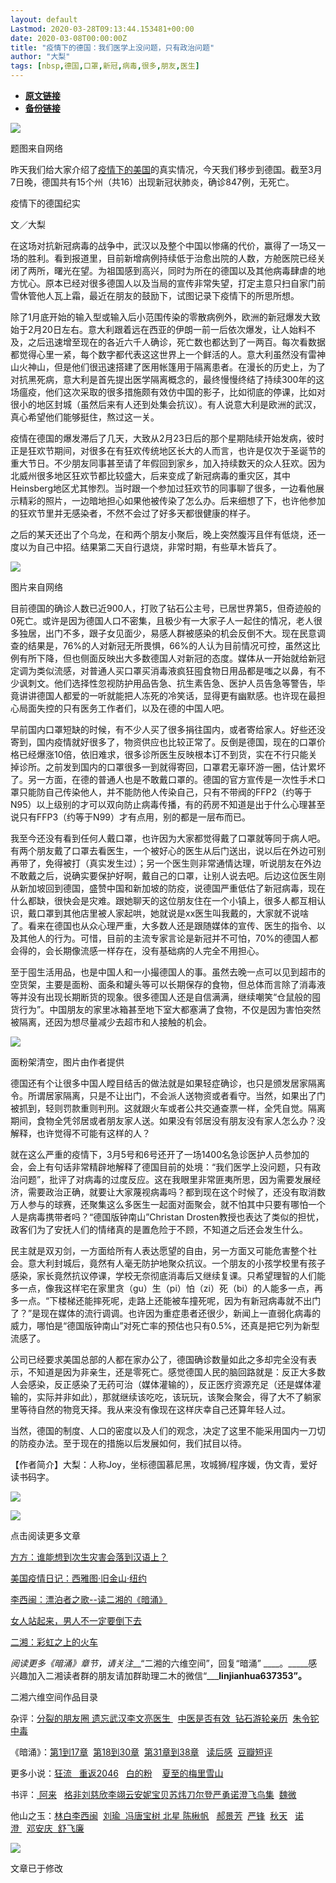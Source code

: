 ```yaml
---
layout: default
Lastmod: 2020-03-28T09:13:44.153481+00:00
date: 2020-03-08T00:00:00Z
title: "疫情下的德国：我们医学上没问题，只有政治问题"
author: "大梨"
tags: [nbsp,德国,口罩,新冠,病毒,很多,朋友,医生]
---
```


* [**原文链接**](https://mp.weixin.qq.com/s/HshJqJkZ6Uh7yOf5_VENFw)
* [**备份链接**](http://archive.vn/fN1Cn)


![](/images/post/3600c1e6d8c22ba109c87cae1d2747ba.jpg)

题图来自网络  

昨天我们给大家介绍了[疫情下的美国](http://mp.weixin.qq.com/s?__biz=MzI1MzMyNzcxNg==&mid=2247485850&idx=1&sn=6debcc572e1a981fd78043dd37568708&chksm=e9d76991dea0e087c273f764c9789c558ecf9b65d28d909aa7fc3dc6c22de26ee56a3917371d&scene=21#wechat_redirect)的真实情况，今天我们移步到德国。截至3月7日晚，德国共有15个州（共16）出现新冠状肺炎，确诊847例，无死亡。

疫情下的德国纪实

文／大梨

  

在这场对抗新冠病毒的战争中，武汉以及整个中国以惨痛的代价，赢得了一场又一场的胜利。看到报道里，目前新增病例持续低于治愈出院的人数，方舱医院已经关闭了两所，曙光在望。为祖国感到高兴，同时为所在的德国以及其他病毒肆虐的地方忧心。原本已经对很多德国人以及当局的宣传非常失望，打定主意只扫自家门前雪休管他人瓦上霜，最近在朋友的鼓励下，试图记录下疫情下的所思所想。

  

除了1月底开始的输入型或输入后小范围传染的零散病例外，欧洲的新冠爆发大致始于2月20日左右。意大利跟着远在西亚的伊朗一前一后依次爆发，让人始料不及，之后迅速增至现在的各近六千人确诊，死亡数也都达到了一两百。每次看数据都觉得心里一紧，每个数字都代表这这世界上一个鲜活的人。意大利虽然没有雷神山火神山，但是他们很迅速搭建了医用帐篷用于隔离患者。在漫长的历史上，为了对抗黑死病，意大利是首先提出医学隔离概念的，最终慢慢终结了持续300年的这场瘟疫，他们这次采取的很多措施颇有效仿中国的影子，比如彻底的停课，比如对很小的地区封城（虽然后来有人还到处集会抗议）。有人说意大利是欧洲的武汉，真心希望他们能够挺住，熬过这一关。

  

疫情在德国的爆发滞后了几天，大致从2月23日后的那个星期陆续开始发病，彼时正是狂欢节期间，对很多在有狂欢传统地区长大的人而言，也许是仅次于圣诞节的重大节日。不少朋友同事甚至请了年假回到家乡，加入持续数天的众人狂欢。因为北威州很多地区狂欢节都比较盛大，后来变成了新冠病毒的重灾区，其中Heinsberg地区尤其惨烈。当时跟一个参加过狂欢节的同事聊了很多，一边看他展示精彩的照片，一边暗地担心如果他被传染了怎么办。后来细想了下，也许他参加的狂欢节里并无感染者，不然不会过了好多天都很健康的样子。

  

之后的某天还出了个乌龙，在和两个朋友小聚后，晚上突然腹泻且伴有低烧，还一度以为自己中招。结果第二天自行退烧，非常时期，有些草木皆兵了。

![](/images/post/40f0a2c1a9dc1b18b5c163e991b4d8ae.jpg)

图片来自网络

  

目前德国的确诊人数已近900人，打败了钻石公主号，已居世界第5，但奇迹般的0死亡。或许是因为德国人口不密集，且极少有一大家子人一起住的情况，老人很多独居，出门不多，跟子女见面少，易感人群被感染的机会反倒不大。现在民意调查的结果是，76%的人对新冠无所畏惧，66%的人认为目前情况可控，虽然这比例有所下降，但也侧面反映出大多数德国人对新冠的态度。媒体从一开始就给新冠定调为类似流感，对普通人买口罩买消毒液疯狂囤食物日用品都是嗤之以鼻，有不少讽刺文。他们选择性忽视防护用品告急、抗生素告急、医护人员告急等警告，毕竟讲讲德国人都爱的一听就能把人冻死的冷笑话，显得更有幽默感。也许现在最担心局面失控的只有医务工作者们，以及在德的中国人吧。

  

早前国内口罩短缺的时候，有不少人买了很多捐往国内，或者寄给家人。好些还没寄到，国内疫情就好很多了，物资供应也比较正常了。反倒是德国，现在的口罩价格已经爆涨10倍，依旧难求，很多诊所医生反映根本订不到货，实在不行只能关掉诊所。之前发到国内的口罩很多一到就得寄回，口罩君无辜环游一圈，估计累坏了。另一方面，在德的普通人也是不敢戴口罩的。德国的官方宣传是一次性手术口罩只能防自己传染他人，并不能防他人传染自己，只有不带阀的FFP2（约等于N95）以上级别的才可以双向防止病毒传播，有的药房不知道是出于什么心理甚至说只有FFP3（约等于N99）才有点用，别的都是一层布而已。

  

我至今还没有看到任何人戴口罩，也许因为大家都觉得戴了口罩就等同于病人吧。有两个朋友戴了口罩去看医生，一个被好心的医生从后门送出，说以后在外边可别再带了，免得被打（真实发生过）；另一个医生则非常通情达理，听说朋友在外边不敢戴之后，说确实要保护好啊，戴自己的口罩，让别人说去吧。后边这位医生刚从新加坡回到德国，盛赞中国和新加坡的防疫，说德国严重低估了新冠病毒，现在什么都缺，很快会是灾难。跟她聊天的这位朋友住在一个小镇上，很多人都互相认识，戴口罩到其他店里被人家起哄，她就说是xx医生叫我戴的，大家就不说啥了。看来在德国也从众心理严重，大多数人还是跟随媒体的宣传、医生的指令、以及其他人的行为。可惜，目前的主流专家言论是新冠并不可怕，70%的德国人都会得的，会长期像流感一样存在，没有基础病的人完全不用担心。

  

至于囤生活用品，也是中国人和一小撮德国人的事。虽然去晚一点可以见到超市的空货架，主要是面粉、面条和罐头等可以长期保存的食物，但总体而言除了消毒液等并没有出现长期断货的现象。很多德国人还是自信满满，继续嘲笑“仓鼠般的囤货行为”。中国朋友的家里冰箱甚至地下室大都塞满了食物，不仅是因为害怕突然被隔离，还因为想尽量减少去超市和人接触的机会。

![](/images/post/1a57d95ccb4606ba9956102b2712f58b.jpg)

面粉架清空，图片由作者提供

  

德国还有个让很多中国人瞠目结舌的做法就是如果轻症确诊，也只是颁发居家隔离令。所谓居家隔离，只是不让出门，不会派人送物资或者看守。当然，如果出了门被抓到，轻则罚款重则判刑。这就跟火车或者公共交通查票一样，全凭自觉。隔离期间，食物全凭邻居或者朋友家人送。如果没有邻居没有朋友没有家人怎么办？没解释，也许觉得不可能有这样的人？  

  

就在这么严重的疫情下，3月5号和6号还开了一场1400名急诊医护人员参加的会，会上有句话非常精辟地解释了德国目前的处境：“我们医学上没问题，只有政治问题”，批评了对病毒的过度反应。这在我眼里非常匪夷所思，因为需要发展经济，需要政治正确，就要让大家蔑视病毒吗？都到现在这个时候了，还没有取消数万人参与的球赛，还聚集这么多医生一起面对面聚会，就不怕其中只要有哪怕一个人是病毒携带者吗？“德国版钟南山”Christan Drosten教授也表达了类似的担忧，政客们为了安抚人们的情绪真的是置危险于不顾，不知道之后还会发生什么。

  

民主就是双刃剑，一方面给所有人表达愿望的自由，另一方面又可能危害整个社会。意大利封城后，竟然有人毫无防护地聚众抗议。一个朋友的小孩学校里有孩子感染，家长竟然抗议停课，学校无奈彻底消毒后又继续复课。只希望理智的人们能多一点，像我这样宅在家里贪（gu）生（pi）怕（zi）死（bi）的人能多一点，再多一点。“下楼梯还能摔死呢，走路上还能被车撞死呢，因为有新冠病毒就不出门了？”是现在媒体的流行调调。也许因为重症患者还很少，新闻上一直弱化病毒的威力，哪怕是“德国版钟南山”对死亡率的预估也只有0.5%，还真是把它列为新型流感了。

  

公司已经要求美国总部的人都在家办公了，德国确诊数量如此之多却完全没有表示，不知道是因为非亲生，还是零死亡。感觉德国人民的脑回路就是：反正大多数人会感染，反正感染了无药可治（媒体灌输的），反正医疗资源充足（还是媒体灌输的，实际并非如此），那就继续该吃吃，该玩玩，该聚会聚会，得了大不了躺家里等待自然的物竞天择。我从来没有像现在这样庆幸自己还算年轻人过。

  

当然，德国的制度、人口的密度以及人们的观念，决定了这里不能采用国内一刀切的防疫办法。至于现在的措施以后发展如何，我们拭目以待。

【作者简介】大梨：人称Joy，坐标德国慕尼黑，攻城狮/程序媛，伪文青，爱好读书码字。

  

![](/images/post/4c6114294a73217393e15585a5938831.jpg)

![](/images/post/c5a03c2ed850a5904b44de2bc73b456b.jpg)

点击阅读更多文章

[方方：谁能想到次生灾害会落到汉语上？](http://mp.weixin.qq.com/s?__biz=MzI4OTA0MjgyNA==&mid=2457192264&idx=1&sn=2f0dc5e8560e8ca82516b749ff967490&chksm=fbb45fafccc3d6b94c2457306ff14c899efb681cc8ee96ec840b9967f57ba971c8d157d3d882&scene=21#wechat_redirect)  

[美国疫情日记：西雅图·旧金山·纽约](http://mp.weixin.qq.com/s?__biz=MzI1MzMyNzcxNg==&mid=2247485850&idx=1&sn=6debcc572e1a981fd78043dd37568708&chksm=e9d76991dea0e087c273f764c9789c558ecf9b65d28d909aa7fc3dc6c22de26ee56a3917371d&scene=21#wechat_redirect)  

[李西闽：漂泊者之歌--读二湘的《暗涌》](http://mp.weixin.qq.com/s?__biz=MzI1MzMyNzcxNg==&mid=2247485809&idx=1&sn=4ee1e89a0385bade00b0efe2fe7c01f1&chksm=e9d7697adea0e06c17cccf219dea25df7a54431382f4b784260b24801fa2f9fd714313ec218a&scene=21#wechat_redirect)  

[女人站起来，男人不一定要倒下去](http://mp.weixin.qq.com/s?__biz=MzI1MzMyNzcxNg==&mid=2247485823&idx=1&sn=55495f9bdf7fc4d2c616eca36099fa43&chksm=e9d76974dea0e06273f330bf5b108515b3ea89acf16b544fddfd16b03baf2aa1fb6b521da986&scene=21#wechat_redirect)  

[二湘：彩虹之上的火车](http://mp.weixin.qq.com/s?__biz=MzI1MzMyNzcxNg==&mid=2247485831&idx=1&sn=c09788eca392c5161cf19b500a32e302&chksm=e9d7698cdea0e09a3e2363e5e744aeaf0d127b93f35dfd61e7b84f4ed1325950f79d1df23418&scene=21#wechat_redirect)  

_阅读更多《暗涌》章节，请关注___“二湘的六维空间”，回复“暗涌” ____。_____感兴趣加入二湘读者群的朋友请加群助理二木的微信“___________linjianhua637353”。________  

二湘六维空间作品目录

杂评：[分裂的朋友圈 ](http://mp.weixin.qq.com/s?__biz=MzI1MzMyNzcxNg==&mid=2247485737&idx=1&sn=03eac7e505f6b5c087a134548baac06e&chksm=e9d76922dea0e0344d8fdc3224dd9b274043b107860763415c03ca676f325a3a5e25a0e8ba8d&scene=21#wechat_redirect)[遗忘武汉](http://mp.weixin.qq.com/s?__biz=MzI1MzMyNzcxNg==&mid=2247485655&idx=1&sn=2b70786656055342ec8b18e23ae6556c&chksm=e9d768dcdea0e1ca5a046e05813b112abfdde811ac0365bbe3647ad8a47a8f4d9d74f59a3851&scene=21#wechat_redirect)[李文亮医生 ](http://mp.weixin.qq.com/s?__biz=MzI1MzMyNzcxNg==&mid=2247485725&idx=1&sn=31e6c349c37cc5a5685a28f0227d381f&chksm=e9d76916dea0e000a1c9d1e6f84eb4de6fe0c7e5fc150ac0003fced8ac4ffbfae9d1f8ac3d98&scene=21#wechat_redirect)  [中医是否有效  ](http://mp.weixin.qq.com/s?__biz=MzI1MzMyNzcxNg==&mid=2247485776&idx=1&sn=f614d097958a80a1b18778b18729850d&chksm=e9d7695bdea0e04d9761cf2573cba07b71f83ec9f1ede8daca8f8d1be6e2a0528bdd580d4e78&scene=21#wechat_redirect)[钻石游轮亲历](http://mp.weixin.qq.com/s?__biz=MzI1MzMyNzcxNg==&mid=2247485798&idx=1&sn=7aff12ffab5395dba61cae06c43255ee&chksm=e9d7696ddea0e07b94d9911378cba07bc8159c8b4650299fa7126bc2b650aa78b06752cfc3cd&scene=21#wechat_redirect)  [朱令铊中毒](http://mp.weixin.qq.com/s?__biz=MzI1MzMyNzcxNg==&mid=2247485808&idx=1&sn=95e53b69a100adb7bb4132e4da1f9cd7&chksm=e9d7697bdea0e06dcd34b84ba633f1b5aafe41ad9b4fd0d8eb3eebef0c9908b1c37d587520e6&scene=21#wechat_redirect)

《暗涌》：[第1到17章](http://mp.weixin.qq.com/s?__biz=MzI1MzMyNzcxNg==&mid=2247484751&idx=1&sn=fade36c70b0e5946de81737076036a06&chksm=e9d76544dea0ec5291abc8b36f781dc5b28017198a4c2711397c04ba3fc38250c29a7af1281a&scene=21#wechat_redirect)  [第18到30章](http://mp.weixin.qq.com/s?__biz=MzI1MzMyNzcxNg==&mid=2247484963&idx=1&sn=3ccb50cf6b604be6bc7f3230b49c74b8&chksm=e9d76628dea0ef3e3fe03d4a1e3006b1c4bd4319accf90bc10bdac3ac2179a685cefa0b0a0ca&scene=21#wechat_redirect)  [第31章到38章](http://mp.weixin.qq.com/s?__biz=MzI1MzMyNzcxNg==&mid=2247485086&idx=1&sn=d2ef61ab2b001a507c2bb9c4c22471a6&chksm=e9d76695dea0ef83baf417bc4aab27ffdc1bccfca9f62ef8a42f5ec812f06ef82c72ed1392f4&scene=21#wechat_redirect)   [读后感](http://mp.weixin.qq.com/s?__biz=MzI1MzMyNzcxNg==&mid=2247485809&idx=1&sn=4ee1e89a0385bade00b0efe2fe7c01f1&chksm=e9d7697adea0e06c17cccf219dea25df7a54431382f4b784260b24801fa2f9fd714313ec218a&scene=21#wechat_redirect)  [豆瓣短评](http://mp.weixin.qq.com/s?__biz=MzI1MzMyNzcxNg==&mid=2247485513&idx=1&sn=79506536d3c32c47cd5da0d8656eb823&chksm=e9d76842dea0e15445bd5a7375eecab579637c7f2a873c4b0351a6f82380045ae75fde0b38f7&scene=21#wechat_redirect)

更多小说：[狂流   ](http://mp.weixin.qq.com/s?__biz=MzI1MzMyNzcxNg==&mid=2247484332&idx=1&sn=f15d500500d6a2e2319d2f299e3de715&chksm=e9d763a7dea0eab1a6a79ba7b19565e028f18b9988b30ed8c6a0a29daf5e514e511f1fcf3829&scene=21#wechat_redirect)[重返2046](http://mp.weixin.qq.com/s?__biz=MzI1MzMyNzcxNg==&mid=2247484222&idx=1&sn=b20be9037764d1abfeec57e2d42d3c58&chksm=e9d76335dea0ea23025eb2006b2283e9e9d7141c8e48feca546e5c7ffdc10779ef682dcb0de2&scene=21#wechat_redirect)   [白的粉](http://mp.weixin.qq.com/s?__biz=MzI1MzMyNzcxNg==&mid=2247484430&idx=1&sn=0a086187d6c7ac98cbb49a6b0314b2d5&chksm=e9d76405dea0ed13c51d68f95efec4c47ec9ed3b78641d19d42d090c8d16fa99065d9d4fd0ad&scene=21#wechat_redirect)    [夏至的梅里雪山](http://mp.weixin.qq.com/s?__biz=MzI1MzMyNzcxNg==&mid=2247485771&idx=1&sn=bf184ecce5054e5400685265dd9a0ce2&chksm=e9d76940dea0e0566a1bbca01a734bd82811fae927cad05676ea30eaa7c84ebc64dea15c7f28&scene=21#wechat_redirect)

书评：[ 阿来](http://mp.weixin.qq.com/s?__biz=MzI1MzMyNzcxNg==&mid=2247485539&idx=1&sn=51c8bcf3dce9c7cf225b038bca6d0b4b&chksm=e9d76868dea0e17e953c4a69e4d44e107f4f4ded95af19311c33337eac4750170fe252b0ee9f&scene=21#wechat_redirect)   [格非](http://mp.weixin.qq.com/s?__biz=MzI1MzMyNzcxNg==&mid=2247483897&idx=1&sn=c8b7a2c551494ceecd8de44c6000a37e&chksm=e9d761f2dea0e8e424934f9e73b3add7e400307e38d27008ade71b3a17263a7b944d999df8f0&scene=21#wechat_redirect)[刘慈欣](http://mp.weixin.qq.com/s?__biz=MzI1MzMyNzcxNg==&mid=2247484176&idx=1&sn=8a8280aa92529e1ae23835322089ee40&chksm=e9d7631bdea0ea0d4c92e6c15a7a1fa8a72c3a58dcbbf5f2dbaf56571613252cb665ab1c60a4&scene=21#wechat_redirect)[李翊云](http://mp.weixin.qq.com/s?__biz=MzI1MzMyNzcxNg==&mid=2247484184&idx=1&sn=0b0f8ae09f1de634e0d746df53fb0457&chksm=e9d76313dea0ea0549a2a03d5880f782e464b5aee728260b2faed80f336959b950c6c3fa705f&scene=21#wechat_redirect)[安妮宝贝](http://mp.weixin.qq.com/s?__biz=MzI1MzMyNzcxNg==&mid=2247484207&idx=1&sn=0edc1a387b81750a3b85984a6ef3def6&chksm=e9d76324dea0ea32501cfb59c1a82239ee9fe39c9f807da1c369afd58a3e34c3cd222a4fff3d&scene=21#wechat_redirect)[苏炜](http://mp.weixin.qq.com/s?__biz=MzI1MzMyNzcxNg==&mid=2247483748&idx=1&sn=bc102a32bdaadbc2f0400f2a2fda3aec&chksm=e9d7616fdea0e879c43c8571812038af6d948d6bb955066164387365f7be4c83b890f551eba6&scene=21#wechat_redirect)[刀尔登](http://mp.weixin.qq.com/s?__biz=MzI1MzMyNzcxNg==&mid=2247483815&idx=1&sn=e3f62b09ae6b3a56bf31afb4aa0cea37&chksm=e9d761acdea0e8ba9ecf7346edb8c226fad340cbac9a492bd3f973fb79e40c93caca7926e5e8&scene=21#wechat_redirect)[严勇](http://mp.weixin.qq.com/s?__biz=MzI1MzMyNzcxNg==&mid=2247483732&idx=1&sn=a69d1fc38681e8a30ada901c346479f7&chksm=e9d7615fdea0e8499ceb0f8737af70047638f8d7718fe9ee42340feaaf227f06cb3087b84b89&scene=21#wechat_redirect)[诺澄](http://mp.weixin.qq.com/s?__biz=MzI1MzMyNzcxNg==&mid=2247483768&idx=1&sn=753c7d251a46c8e9c73310fa966806d0&chksm=e9d76173dea0e865b156c8c40cc63d41598af16701838db5ca00a7994476442889d192c282c5&scene=21#wechat_redirect)[飞鸟集](http://mp.weixin.qq.com/s?__biz=MzI1MzMyNzcxNg==&mid=2247484055&idx=1&sn=bec8efb2afcbab191914761d32599a58&chksm=e9d7629cdea0eb8a34a8cf7599e00b28f4e2fd573c0a8ee05a1e7e22a838472dfb1bf5f33d59&scene=21#wechat_redirect)  [魏微](http://mp.weixin.qq.com/s?__biz=MzI1MzMyNzcxNg==&mid=2247485069&idx=1&sn=22696514a0d0ea18d9bd969911801f61&chksm=e9d76686dea0ef90ad12b992fb547cd905bb266af051d42894ff9d0fef17659c5d6a81935dcf&scene=21#wechat_redirect)  

他山之玉：[林白](http://mp.weixin.qq.com/s?__biz=MzI1MzMyNzcxNg==&mid=2247485796&idx=1&sn=fca5c6011f07362a839105daac2cd92b&chksm=e9d7696fdea0e0798c01762415c910f418f3f42a8d8fa35140174761a1be49d49838f3fac297&scene=21#wechat_redirect)[李西闽](http://mp.weixin.qq.com/s?__biz=MzI1MzMyNzcxNg==&mid=2247485809&idx=1&sn=4ee1e89a0385bade00b0efe2fe7c01f1&chksm=e9d7697adea0e06c17cccf219dea25df7a54431382f4b784260b24801fa2f9fd714313ec218a&scene=21#wechat_redirect)  [刘瑜  ](http://mp.weixin.qq.com/s?__biz=MzI1MzMyNzcxNg==&mid=2247484613&idx=1&sn=86f0164931aebe10b8d4bcecead30485&chksm=e9d764cedea0edd83d7d3be15c2cf807b4d8532833c5b84cbe287952fd584a4ca79ef4ec61ed&scene=21#wechat_redirect)[冯唐](http://mp.weixin.qq.com/s?__biz=MzI1MzMyNzcxNg==&mid=2247484683&idx=1&sn=c2e6ee9784b2a58413504b62926a5f52&chksm=e9d76500dea0ec1601ed7f866bc6b9e8331b7dc58c1e61811af2d02073fa1a31cdfe255ab703&scene=21#wechat_redirect)[宝树 ](http://mp.weixin.qq.com/s?__biz=MzI1MzMyNzcxNg==&mid=2247484705&idx=1&sn=0162ad2adce1f363d0a20cdb57eec5b4&chksm=e9d7652adea0ec3c7f436cdfdc84f386bdb2905df9300b07780ad81161589c10be2b52e8eb7f&scene=21#wechat_redirect)[北星 ](http://mp.weixin.qq.com/s?__biz=MzI1MzMyNzcxNg==&mid=2247484700&idx=1&sn=05c998180d7c23f8be456316fe904d03&chksm=e9d76517dea0ec01bbff61c2f6ff086a996a801ac5f3c53a89d104c2ed73bdcd39eda09b8448&scene=21#wechat_redirect)[陈楸帆](http://mp.weixin.qq.com/s?__biz=MzI1MzMyNzcxNg==&mid=2247484995&idx=1&sn=b627fc6c738d3e4939b592e216816fc2&chksm=e9d76648dea0ef5e2e4ea92aa0a78786e7da19ce0aeafd07070b1a0d52b053e4db45948885e3&scene=21#wechat_redirect)   [郝景芳](http://mp.weixin.qq.com/s?__biz=MzI1MzMyNzcxNg==&mid=2247485266&idx=1&sn=16e04fb04e1eaa004344b6df71c57511&chksm=e9d76759dea0ee4f94db1a53bb0dd71da228dc0a2a74fbc84ba9f1e02bf66a4d19d4bf9ddd13&scene=21#wechat_redirect)  [严锋](http://mp.weixin.qq.com/s?__biz=MzI1MzMyNzcxNg==&mid=2247485319&idx=1&sn=cc1abed5290fd592ce5f8aecc5c8061a&chksm=e9d7678cdea0ee9a15bf1eb2e59d93ec346d1478eaf943c4c339653206c8ca68b40ed75a03d3&scene=21#wechat_redirect)  [秋天](http://mp.weixin.qq.com/s?__biz=MzI1MzMyNzcxNg==&mid=2247485119&idx=1&sn=aebb3087eb6f4d6feeeff65214c31dae&chksm=e9d766b4dea0efa2e9520f4f9debfc8068c525bf064e8779921ea1eeb4fb64fc898164e5c889&scene=21#wechat_redirect)   [诺澄 ](http://mp.weixin.qq.com/s?__biz=MzI1MzMyNzcxNg==&mid=2247485130&idx=1&sn=e14a87d59a70df07cf4d2b8591ff1296&chksm=e9d766c1dea0efd729081b6f16b252bd165bfc15e46eca5b0ec9ff845d610a1b015ed05a8a0f&scene=21#wechat_redirect)  [邓安庆  舒飞廉](http://mp.weixin.qq.com/s?__biz=MzI1MzMyNzcxNg==&mid=2247485664&idx=1&sn=fd272b2a68b691278c4739f5234b26ee&chksm=e9d768ebdea0e1fd11bd93711a73614b0a9f135cf5bd90d3c02db898d9da11137d68a25cc327&scene=21#wechat_redirect)

![](/images/post/23f65723ef1b08f04b5c4d25d3379d4d.jpg)

文章已于修改

